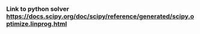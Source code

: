 ### Link to python solver https://docs.scipy.org/doc/scipy/reference/generated/scipy.optimize.linprog.html
